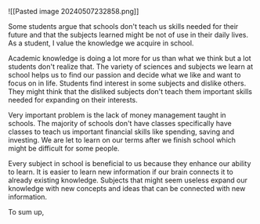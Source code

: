 ![[Pasted image 20240507232858.png]]

Some students argue that schools don't teach us skills needed for their future and that the subjects learned might be not of use in their daily lives. As a student, I value the knowledge we acquire in school.

Academic knowledge is doing a lot more for us than what we think but a lot students don't realize that. The variety of sciences and subjects we learn at school helps us to find our passion and decide what we like and want to focus on in life. Students find interest in some subjects and dislike others. They might think that the disliked subjects don't teach them important skills needed for expanding on their interests.

Very important problem is the lack of money management taught in schools. The majority of schools don't have classes specifically have classes to teach us important financial skills like spending, saving and investing. We are let to learn on our terms after we finish school which might be difficult for some people.

Every subject in school is beneficial to us because they enhance our ability to learn. It is easier to learn new information if our brain connects it to already existing knowledge. Subjects that might seem useless expand our knowledge with new concepts and ideas that can be connected with new information.

To sum up,